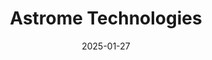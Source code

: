 ---  
layout: startup_page  
title: "Astrome Technologies"  
id: "astrome.co"  
permalink: "/astrometechnologiesastrome.co01272025/"  
website: "https://www.astrome.co/"  
funding_round: ""  
funding_amount: "$10M"  
investors: "Appollo Fund, IAN Group"  
about: "Astrome Technologies develops patented millimetre-wave E-band radios and satellite communication products to advance 5G and rural telecommunication infrastructure. Its GigaMesh product works with optical fibre systems to support 5G and 6G connectivity, offering quicker deployment, lower costs, and improved network performance. The company aims to revolutionize the communication landscape by offering cutting-edge solutions for both ground and space communication."  
markets: "Telecommunications, Satellite Communication, 5G, 6G, Internet"  
hq: "Bangalore, Karnataka, India"  
founded_year: "2015"  
linkedin: "https://www.linkedin.com/company/astrometech"  
twitter: "https://twitter.com/astrometech"  
instagram: ""  
facebook: "https://www.facebook.com/astrometech"  
crunchbase: "https://www.crunchbase.com/organization/astrome-technologies-private-limited"  
pitchbook: ""  

date_display: "27-Jan-2025"  
date: "2025-01-27"

# SEO Optimization  
meta_title: "Astrome Technologies -  Funding ($10M)"  
meta_description: "Astrome Technologies, Astrome Technologies develops patented millimetre-wave E-band radios and satellite communication products to advance 5G and rural telecommunication in..."  
meta_keywords: "Astrome Technologies, Telecommunications, Satellite Communication, 5G, 6G, Internet,  funding"  
canonical_url: "https://startup.projectstartups.com/astrometechnologiesastrome.co01272025/"  
---